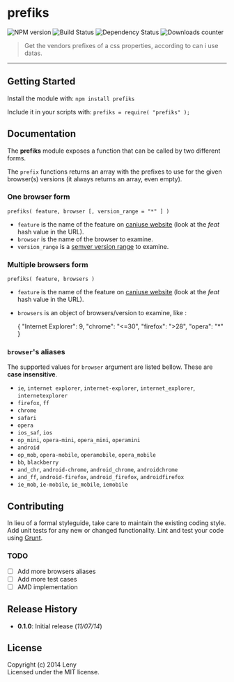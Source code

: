 # prefiks 

![NPM version](http://img.shields.io/npm/v/prefiks.svg) ![Build Status](http://img.shields.io/travis/leny/prefiks.svg) ![Dependency Status](https://david-dm.org/leny/prefiks.svg) ![Downloads counter](http://img.shields.io/npm/dm/prefiks.svg)

> Get the vendors prefixes of a css properties, according to can i use datas.

* * * 

## Getting Started

Install the module with: `npm install prefiks`

Include it in your scripts with: `prefiks = require( "prefiks" );`

## Documentation

The **prefiks** module exposes a function that can be called by two different forms.

The `prefix` functions returns an array with the prefixes to use for the given browser(s) versions (it always returns an array, even empty).

### One browser form

    prefiks( feature, browser [, version_range = "*" ] )
    
* `feature` is the name of the feature on [caniuse website](http://caniuse.com) (look at the *feat* hash value in the URL).
* `browser` is the name of the browser to examine.
* `version_range` is a [semver version range](https://github.com/isaacs/node-semver#ranges) to examine.

### Multiple browsers form

    prefiks( feature, browsers )
    
* `feature` is the name of the feature on [caniuse website](http://caniuse.com) (look at the *feat* hash value in the URL).
* `browsers` is an object of browsers/version to examine, like :

    {
        "Internet Explorer": 9,
        "chrome": "<=30",
        "firefox": ">28",
        "opera": "*"
    }

### `browser`'s aliases

The supported values for `browser` argument are listed bellow. These are **case insensitive**.

* `ie`, `internet explorer`, `internet-explorer`, `internet_explorer`, `internetexplorer`
* `firefox`, `ff`
* `chrome`
* `safari`
* `opera`
* `ios_saf`, `ios`
* `op_mini`, `opera-mini`, `opera_mini`, `operamini`
* `android`
* `op_mob`, `opera-mobile`, `operamobile`, `opera_mobile`
* `bb`, `blackberry`
* `and_chr`, `android-chrome`, `android_chrome`, `androidchrome`
* `and_ff`, `android-firefox`, `android_firefox`, `androidfirefox`
* `ie_mob`, `ie-mobile`, `ie_mobile`, `iemobile`

## Contributing

In lieu of a formal styleguide, take care to maintain the existing coding style. Add unit tests for any new or changed functionality. Lint and test your code using [Grunt](http://gruntjs.com/).

### TODO

- [ ] Add more browsers aliases
- [ ] Add more test cases
- [ ] AMD implementation

## Release History

* **0.1.0**: Initial release (*11/07/14*)

## License
Copyright (c) 2014 Leny  
Licensed under the MIT license.
